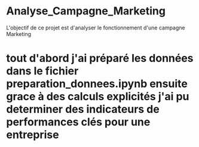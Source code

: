 # Analyse_Campagne_Marketing
L'objectif de ce projet est d'analyser le fonctionnement d'une campagne Marketing
# tout d'abord j'ai préparé les données dans le fichier preparation_donnees.ipynb ensuite grace à des calculs explicités j'ai pu determiner des indicateurs de performances clés pour une entreprise